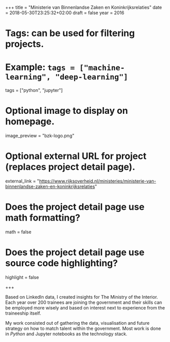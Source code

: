 +++
title = "Ministerie van Binnenlandse Zaken en Koninkrijksrelaties"
date = 2018-05-30T23:25:32+02:00
draft = false
year = 2016 

# Tags: can be used for filtering projects.
# Example: `tags = ["machine-learning", "deep-learning"]`
tags = ["python", "jupyter"]

# Optional image to display on homepage.
image_preview = "bzk-logo.png"

# Optional external URL for project (replaces project detail page).
external_link = "https://www.rijksoverheid.nl/ministeries/ministerie-van-binnenlandse-zaken-en-koninkrijksrelaties"

# Does the project detail page use math formatting?
math = false

# Does the project detail page use source code highlighting?
highlight = false

+++

Based on LinkedIn data, I created insights for The Ministry of the Interior. Each year over 200 trainees are joining the government and their skills can be employed more wisely and based on interest next to experience from the traineeship itself. 

My work consisted out of gathering the data, visualisation and future strategy on how to match talent within the government. Most work is done in _Python_ and Jupyter notebooks as the technology stack.